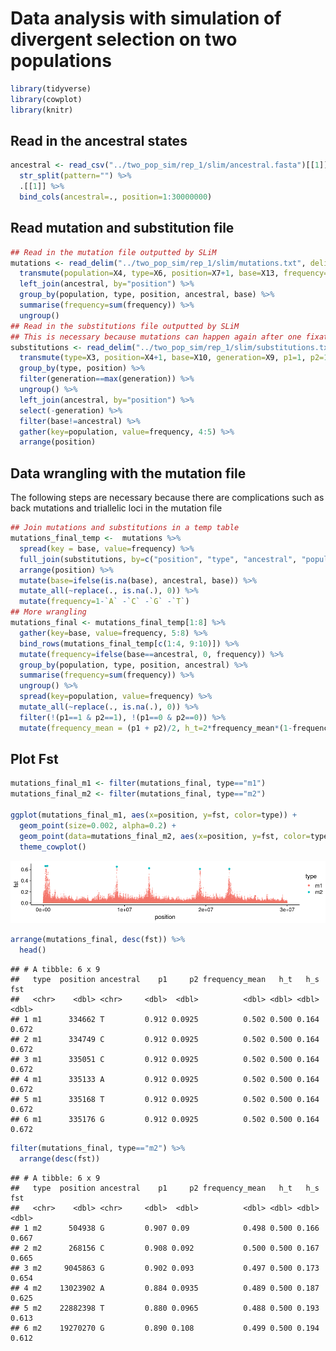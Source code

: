Data analysis with simulation of divergent selection on two populations
================

``` r
library(tidyverse)
library(cowplot)
library(knitr)
```

Read in the ancestral states
----------------------------

``` r
ancestral <- read_csv("../two_pop_sim/rep_1/slim/ancestral.fasta")[[1]] %>%
  str_split(pattern="") %>%
  .[[1]] %>%
  bind_cols(ancestral=., position=1:30000000)
```

Read mutation and substitution file
-----------------------------------

``` r
## Read in the mutation file outputted by SLiM
mutations <- read_delim("../two_pop_sim/rep_1/slim/mutations.txt", delim = " ", col_names = F) %>%
  transmute(population=X4, type=X6, position=X7+1, base=X13, frequency=X12/2000) %>%
  left_join(ancestral, by="position") %>%
  group_by(population, type, position, ancestral, base) %>%
  summarise(frequency=sum(frequency)) %>%
  ungroup()
## Read in the substitutions file outputted by SLiM
## This is necessary because mutations can happen again after one fixation, so frequencies from the mutation file do not always reflect the true derived allele frequency
substitutions <- read_delim("../two_pop_sim/rep_1/slim/substitutions.txt", delim = " ", skip=2, col_names = F) %>%
  transmute(type=X3, position=X4+1, base=X10, generation=X9, p1=1, p2=1) %>%
  group_by(type, position) %>%
  filter(generation==max(generation)) %>%
  ungroup() %>%
  left_join(ancestral, by="position") %>%
  select(-generation) %>%
  filter(base!=ancestral) %>%
  gather(key=population, value=frequency, 4:5) %>%
  arrange(position)
```

Data wrangling with the mutation file
-------------------------------------

The following steps are necessary because there are complications such as back mutations and triallelic loci in the mutation file

``` r
## Join mutations and substitutions in a temp table
mutations_final_temp <-  mutations %>%
  spread(key = base, value=frequency) %>%
  full_join(substitutions, by=c("position", "type", "ancestral", "population")) %>%
  arrange(position) %>%
  mutate(base=ifelse(is.na(base), ancestral, base)) %>%
  mutate_all(~replace(., is.na(.), 0)) %>%
  mutate(frequency=1-`A` -`C` -`G` -`T`)
## More wrangling
mutations_final <- mutations_final_temp[1:8] %>%
  gather(key=base, value=frequency, 5:8) %>%
  bind_rows(mutations_final_temp[c(1:4, 9:10)]) %>%
  mutate(frequency=ifelse(base==ancestral, 0, frequency)) %>%
  group_by(population, type, position, ancestral) %>%
  summarise(frequency=sum(frequency)) %>%
  ungroup() %>%
  spread(key=population, value=frequency) %>%
  mutate_all(~replace(., is.na(.), 0)) %>% 
  filter(!(p1==1 & p2==1), !(p1==0 & p2==0)) %>%
  mutate(frequency_mean = (p1 + p2)/2, h_t=2*frequency_mean*(1-frequency_mean), h_s=p1*(1-p1) + p2*(1-p2), fst=1-h_s/h_t)
```

Plot Fst
--------

``` r
mutations_final_m1 <- filter(mutations_final, type=="m1")
mutations_final_m2 <- filter(mutations_final, type=="m2")

ggplot(mutations_final_m1, aes(x=position, y=fst, color=type)) +
  geom_point(size=0.002, alpha=0.2) +
  geom_point(data=mutations_final_m2, aes(x=position, y=fst, color=type)) +
  theme_cowplot()
```

![](data_analysis_two_pop_files/figure-markdown_github/unnamed-chunk-5-1.png)

``` r
arrange(mutations_final, desc(fst)) %>%
  head()
```

    ## # A tibble: 6 x 9
    ##   type  position ancestral    p1     p2 frequency_mean   h_t   h_s   fst
    ##   <chr>    <dbl> <chr>     <dbl>  <dbl>          <dbl> <dbl> <dbl> <dbl>
    ## 1 m1      334662 T         0.912 0.0925          0.502 0.500 0.164 0.672
    ## 2 m1      334749 C         0.912 0.0925          0.502 0.500 0.164 0.672
    ## 3 m1      335051 C         0.912 0.0925          0.502 0.500 0.164 0.672
    ## 4 m1      335133 A         0.912 0.0925          0.502 0.500 0.164 0.672
    ## 5 m1      335168 T         0.912 0.0925          0.502 0.500 0.164 0.672
    ## 6 m1      335176 G         0.912 0.0925          0.502 0.500 0.164 0.672

``` r
filter(mutations_final, type=="m2") %>%
  arrange(desc(fst))
```

    ## # A tibble: 6 x 9
    ##   type  position ancestral    p1     p2 frequency_mean   h_t   h_s   fst
    ##   <chr>    <dbl> <chr>     <dbl>  <dbl>          <dbl> <dbl> <dbl> <dbl>
    ## 1 m2      504938 G         0.907 0.09            0.498 0.500 0.166 0.667
    ## 2 m2      268156 C         0.908 0.092           0.500 0.500 0.167 0.665
    ## 3 m2     9045863 G         0.902 0.093           0.497 0.500 0.173 0.654
    ## 4 m2    13023902 A         0.884 0.0935          0.489 0.500 0.187 0.625
    ## 5 m2    22882398 T         0.880 0.0965          0.488 0.500 0.193 0.613
    ## 6 m2    19270270 G         0.890 0.108           0.499 0.500 0.194 0.612
